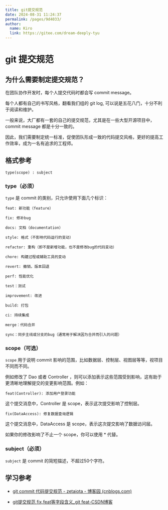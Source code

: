 ```yaml
---
title: git提交规范
date: 2024-08-31 11:24:37
permalink: /pages/9d4033/
author: 
  name: Kiro
  link: https://gitee.com/dream-deeply-tyu
---
```

# git 提交规范

## 为什么需要制定提交规范？

在团队协作开发时，每个人提交代码时都会写 commit message。

每个人都有自己的书写风格，翻看我们组的 git log, 可以说是五花八门，十分不利于阅读和维护。

一般来说，大厂都有一套的自己的提交规范，尤其是在一些大型开源项目中，commit message 都是十分一致的。

因此，我们需要制定统一标准，促使团队形成一致的代码提交风格，更好的提高工作效率，成为一名有追求的工程师。



## 格式参考

```
type(scope) : subject
```

### type（必须）

`type` 是 commit 的类别，只允许使用下面几个标识：

```
feat: 新功能（feature）

fix: 修补bug

docs: 文档（documentation）

style: 格式（不影响代码运行的变动）

refactor: 重构（即不是新增功能，也不是修改bug的代码变动）

chore: 构建过程或辅助工具的变动

revert: 撤销，版本回退

perf: 性能优化

test：测试

improvement: 改进

build: 打包

ci: 持续集成

merge：代码合并

sync：同步主线或分支的bug（通常用于解决因为合并而引入的问题）
```



### scope（可选）

`scope` 用于说明 commit 影响的范围，比如数据层、控制层、视图层等等，视项目不同而不同。



例如修改了 Dao 或者 Controller ，则可以添加表示这些范围受到影响，这有助于更清晰地理解提交的变更影响范围。例如：

```
feat(Controller): 添加用户登录功能
```

这个提交消息中，Controller 是 scope，表示这次提交影响了控制层。

```
fix(DataAccess): 修复数据查询逻辑
```

这个提交消息中，DataAccess 是 scope，表示这次提交影响了数据访问层。

如果你的修改影响了不止一个 scope，你可以使用 * 代替。


### subject（必须）

`subject` 是 commit 的简短描述，不超过50个字符。

## 学习参考

- [git commit 代码提交规范 - zetaiota - 博客园 (cnblogs.com)](https://www.cnblogs.com/anly95/p/13163384.html)

- [git提交规范 fix,feat等字段含义_git feat-CSDN博客](https://blog.csdn.net/weixin_44599143/article/details/128090981)